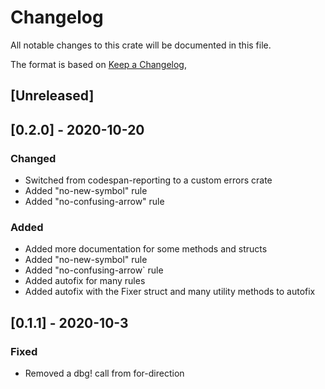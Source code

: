 # Changelog

All notable changes to this crate will be documented in this file.

The format is based on [Keep a Changelog](https://keepachangelog.com/en/1.0.0/),

## [Unreleased]

## [0.2.0] - 2020-10-20

### Changed

- Switched from codespan-reporting to a custom errors crate
- Added "no-new-symbol" rule
- Added "no-confusing-arrow" rule

### Added

- Added more documentation for some methods and structs
- Added "no-new-symbol" rule
- Added "no-confusing-arrow` rule
- Added autofix for many rules
- Added autofix with the Fixer struct and many utility methods to autofix

## [0.1.1] - 2020-10-3

### Fixed

- Removed a dbg! call from for-direction

